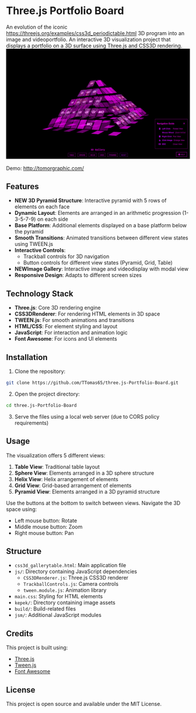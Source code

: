 # Three.js Portfolio Board

An evolution of the iconic https://threejs.org/examples/css3d_periodictable.html 3D program into an image and videoportfolio.
An interactive 3D visualization project that displays a portfolio on a 3D surface using Three.js and CSS3D rendering.
![Running image](kepek/Running_image01m.jpg)

Demo: http://tomorgraphic.com/

## Features

- **NEW 3D Pyramid Structure**: Interactive pyramid with 5 rows of elements on each face
- **Dynamic Layout**: Elements are arranged in an arithmetic progression (1-3-5-7-9) on each side
- **Base Platform**: Additional elements displayed on a base platform below the pyramid
- **Smooth Transitions**: Animated transitions between different view states using TWEEN.js
- **Interactive Controls**: 
  - Trackball controls for 3D navigation
  - Button controls for different view states (Pyramid, Grid, Table)
- **NEWImage Gallery**: Interactive image and videodisplay with modal view
- **Responsive Design**: Adapts to different screen sizes

## Technology Stack

- **Three.js**: Core 3D rendering engine
- **CSS3DRenderer**: For rendering HTML elements in 3D space
- **TWEEN.js**: For smooth animations and transitions
- **HTML/CSS**: For element styling and layout
- **JavaScript**: For interaction and animation logic
- **Font Awesome**: For icons and UI elements

## Installation

1. Clone the repository:
```bash
git clone https://github.com/TTomas65/three.js-Portfolio-Board.git
```

2. Open the project directory:
```bash
cd three.js-Portfolio-Board
```

3. Serve the files using a local web server (due to CORS policy requirements)

## Usage

The visualization offers 5 different views:

1. **Table View**: Traditional table layout
2. **Sphere View**: Elements arranged in a 3D sphere structure
3. **Helix View**: Helix arrangement of elements
4. **Grid View**: Grid-based arrangement of elements
5. **Pyramid View**: Elements arranged in a 3D pyramid structure

Use the buttons at the bottom to switch between views. Navigate the 3D space using:
- Left mouse button: Rotate
- Middle mouse button: Zoom
- Right mouse button: Pan

## Structure

- `css3d_gallerytable.html`: Main application file
- `js/`: Directory containing JavaScript dependencies
  - `CSS3DRenderer.js`: Three.js CSS3D renderer
  - `TrackballControls.js`: Camera controls
  - `tween.module.js`: Animation library
- `main.css`: Styling for HTML elements
- `kepek/`: Directory containing image assets
- `build/`: Build-related files
- `jsm/`: Additional JavaScript modules

## Credits

This project is built using:
- [Three.js](https://threejs.org/)
- [Tween.js](https://github.com/tweenjs/tween.js/)
- [Font Awesome](https://fontawesome.com/)

## License

This project is open source and available under the MIT License.
